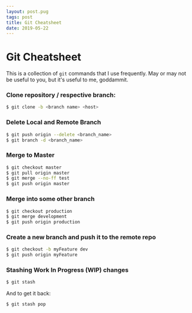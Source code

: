 ```yaml
---
layout: post.pug
tags: post
title: Git Cheatsheet
date: 2019-05-22
---
```


# Git Cheatsheet

This is a collection of `git` commands that I use frequently. May or may not be useful to you, but it's useful to me, goddammit.

### Clone repository / respective branch:

```bash
$ git clone -b <branch name> <host>
```

### Delete Local and Remote Branch

```bash
$ git push origin --delete <branch_name>
$ git branch -d <branch_name>
```

### Merge to Master

```bash
$ git checkout master
$ git pull origin master
$ git merge --no-ff test
$ git push origin master
```

### Merge into some other branch

```bash
$ git checkout production
$ git merge development
$ git push origin production
```

### Create a new branch and push it to the remote repo

```bash
$ git checkout -b myFeature dev
$ git push origin myFeature
```

### Stashing Work In Progress (WIP) changes

```bash
$ git stash
```

And to get it back:

```bash
$ git stash pop
```
